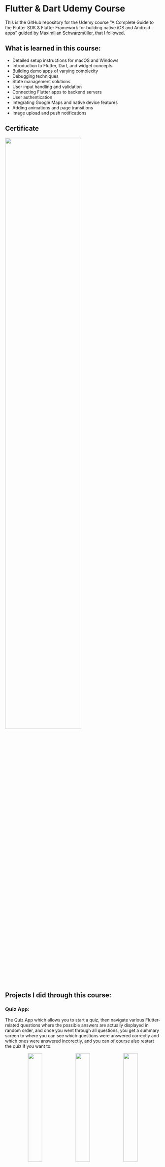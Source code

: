 # Flutter & Dart Udemy Course 

This is the GitHub repository for the Udemy course "A Complete Guide to the Flutter SDK & Flutter Framework for building native iOS and Android apps" guided by Maximilian Schwarzmüller, that I followed.

## What is learned in this course:
- Detailed setup instructions for macOS and Windows
- Introduction to Flutter, Dart, and widget concepts
- Building demo apps of varying complexity
- Debugging techniques
- State management solutions
- User input handling and validation
- Connecting Flutter apps to backend servers
- User authentication
- Integrating Google Maps and native device features
- Adding animations and page transitions
- Image upload and push notifications

## Certificate

<img src="https://github.com/SamiAbuTouq/Flutter-Udemy/blob/main/images/certificate.jpg" width = "70%">

## Projects I did through this course:

### Quiz App:
The Quiz App which allows you to start a quiz, then navigate various Flutter-related questions where the possible answers are actually displayed in random order, and once you went through all questions, you get a summary screen to where you can see which questions were answered correctly and which ones were answered incorectly, and you can of course also restart the quiz if you want to.

<p align="center">
  <img src="https://github.com/SamiAbuTouq/Flutter-Udemy/blob/main/images/1.%20quiz-app/(3).png" width="30%">
  <img src="https://github.com/SamiAbuTouq/Flutter-Udemy/blob/main/images/1.%20quiz-app/(1).png" width="30%">
  <img src="https://github.com/SamiAbuTouq/Flutter-Udemy/blob/main/images/1.%20quiz-app/(2).png" width="30%">
</p>

### Expense Tracer App:
An Expense Tracker App allows users to register their expenses and also allow users to see their expenses both in a list and in a chart.

<p align="center">
  <img src="https://github.com/SamiAbuTouq/Flutter-Udemy/blob/main/images/2.%20expense_tracker_app/(1).png" width="30%">
  <img src="https://github.com/SamiAbuTouq/Flutter-Udemy/blob/main/images/2.%20expense_tracker_app/(3).png" width="30%">
  <img src="https://github.com/SamiAbuTouq/Flutter-Udemy/blob/main/images/2.%20expense_tracker_app/(2).png" width="30%">
  <img src="https://github.com/SamiAbuTouq/Flutter-Udemy/blob/main/images/2.%20expense_tracker_app/(4).png" width="30%">
</p>

### Meals App:
The Meals App which allows users to browse various meal categories, pick meals, and read the meal ingredients and instructions, mark meals as favorites, switch between all meals and favorited meals, and also switch to a totally different page where various filters can be set to filter the meals that will actually be shown in this all meals area.

<p align="center">
  <img src="https://github.com/SamiAbuTouq/Flutter-Udemy/blob/main/images/3.%20meals_app/%20(1).png" width="30%">
  <img src="https://github.com/SamiAbuTouq/Flutter-Udemy/blob/main/images/3.%20meals_app/%20(3).png" width="30%">
  <img src="https://github.com/SamiAbuTouq/Flutter-Udemy/blob/main/images/3.%20meals_app/%20(4).png" width="30%">
  <img src="https://github.com/SamiAbuTouq/Flutter-Udemy/blob/main/images/3.%20meals_app/%20(5).png" width="30%">
  <img src="https://github.com/SamiAbuTouq/Flutter-Udemy/blob/main/images/3.%20meals_app/%20(2).png" width="30%">
  <img src="https://github.com/SamiAbuTouq/Flutter-Udemy/blob/main/images/3.%20meals_app/%20(6).png" width="30%">
</p>

### Shopping List App:
The Shopping List app allows users to maintain and manage their shopping lists by adding items with details such as the item name, quantity, and category.

<p align="center">
  <img src="https://github.com/SamiAbuTouq/Flutter-Udemy/blob/main/images/4.%20shopping_list_app/%20(2).png" width="30%">
  <img src="https://github.com/SamiAbuTouq/Flutter-Udemy/blob/main/images/4.%20shopping_list_app/%20(1).png" width="30%">
  <img src="https://github.com/SamiAbuTouq/Flutter-Udemy/blob/main/images/4.%20shopping_list_app/%20(3).png" width="30%">
</p>

### Favorite Places App:
The Favorite Places App allows users to save and manage their favorite locations by taking a picture of a location, adding the current location automatically, and save the details of their favorite places for future reference.

<p align="center">
  <img src="https://github.com/SamiAbuTouq/Flutter-Udemy/blob/main/images/5.%20favorite_places_app/%20(1).png" width="30%">
  <img src="https://github.com/SamiAbuTouq/Flutter-Udemy/blob/main/images/5.%20favorite_places_app/%20(2).png" width="30%">
  <img src="https://github.com/SamiAbuTouq/Flutter-Udemy/blob/main/images/5.%20favorite_places_app/%20(3).png" width="30%">
</p>

### Chat App:
A chat application allows users to send and receive messages, features push notifications for new messages, enforces user authentication for account creation and login, and requires users to upload an image during the signup process.

<p align="center">
  <img src="https://github.com/SamiAbuTouq/Flutter-Udemy/blob/main/images/6.%20chat_app/%20(1).png" width="30%">
  <img src="https://github.com/SamiAbuTouq/Flutter-Udemy/blob/main/images/6.%20chat_app/%20(2).png" width="30%">
  <img src="https://github.com/SamiAbuTouq/Flutter-Udemy/blob/main/images/6.%20chat_app/%20(3).png" width="30%">
  <img src="https://github.com/SamiAbuTouq/Flutter-Udemy/blob/main/images/6.%20chat_app/%20(4).png" width="30%">
</p>
